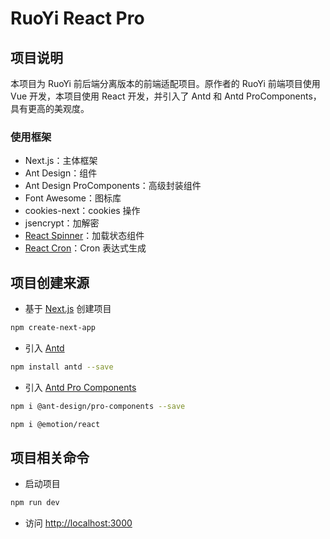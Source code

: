 
# RuoYi React Pro

## 项目说明

本项目为 RuoYi 前后端分离版本的前端适配项目。原作者的 RuoYi 前端项目使用 Vue 开发，本项目使用 React 开发，并引入了 Antd 和 Antd ProComponents，具有更高的美观度。

### 使用框架

- Next.js：主体框架
- Ant Design：组件
- Ant Design ProComponents：高级封装组件
- Font Awesome：图标库
- cookies-next：cookies 操作
- jsencrypt：加解密
- [React Spinner](https://www.davidhu.io/react-spinners/)：加载状态组件
- [React Cron](https://recron.emptyui.com/)：Cron 表达式生成

## 项目创建来源

- 基于 [Next.js](https://nextjs.org/) 创建项目

```bash
npm create-next-app
```

- 引入 [Antd](https://ant-design.antgroup.com/docs/react/use-with-next-cn)

```bash
npm install antd --save
```

- 引入 [Antd Pro Components](https://procomponents.ant.design/docs)

```bash
npm i @ant-design/pro-components --save
```

```bash
npm i @emotion/react
```

## 项目相关命令

- 启动项目

```bash
npm run dev
```

- 访问 [http://localhost:3000](http://localhost:3000)



